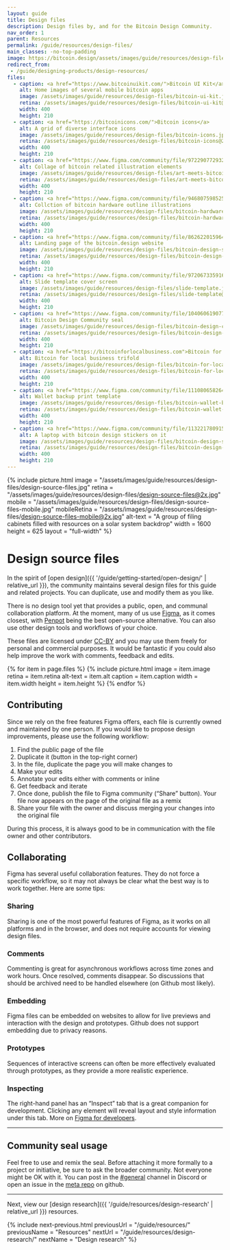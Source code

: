 ```yaml
---
layout: guide
title: Design files
description: Design files by, and for the Bitcoin Design Community.
nav_order: 1
parent: Resources
permalink: /guide/resources/design-files/
main_classes: -no-top-padding
image: https://bitcoin.design/assets/images/guide/resources/design-files/design-source-files-preview.jpg
redirect_from:
 - /guide/designing-products/design-resources/
files:
  - caption: <a href="https://www.bitcoinuikit.com/">Bitcoin UI Kit</a>
    alt: Home images of several mobile bitcoin apps
    image: /assets/images/guide/resources/design-files/bitcoin-ui-kit.jpg
    retina: /assets/images/guide/resources/design-files/bitcoin-ui-kit@2x.jpg
    width: 400
    height: 210
  - caption: <a href="https://bitcoinicons.com/">Bitcoin icons</a>
    alt: A grid of diverse interface icons
    image: /assets/images/guide/resources/design-files/bitcoin-icons.jpg
    retina: /assets/images/guide/resources/design-files/bitcoin-icons@2x.jpg
    width: 400
    height: 210
  - caption: <a href="https://www.figma.com/community/file/972290772932533325/Art-Meets-Bitcoin">Art meets bitcoin</a>
    alt: Collage of bitcoin related illustration elements
    image: /assets/images/guide/resources/design-files/art-meets-bitcoin.jpg
    retina: /assets/images/guide/resources/design-files/art-meets-bitcoin@2x.jpg
    width: 400
    height: 210
  - caption: <a href="https://www.figma.com/community/file/946807598525782935/Bitcoin-hardware-%26-accessories">Hardware illustrations</a>
    alt: Collction of bitcoin hardware outline illustrations
    image: /assets/images/guide/resources/design-files/bitcoin-hardware-illustrations.jpg
    retina: /assets/images/guide/resources/design-files/bitcoin-hardware-illustrations@2x.jpg
    width: 400
    height: 210
  - caption: <a href="https://www.figma.com/community/file/862622015964353400/Bitcoin-Designers-site">bitcoin.design website</a>
    alt: Landing page of the bitcoin.design website
    image: /assets/images/guide/resources/design-files/bitcoin-design-site.jpg
    retina: /assets/images/guide/resources/design-files/bitcoin-design-site@2x.jpg
    width: 400
    height: 210
  - caption: <a href="https://www.figma.com/community/file/972067335916375043/Bitcoin-Design-Slide-Template">Slide template</a>
    alt: Slide template cover screen
    image: /assets/images/guide/resources/design-files/slide-template.jpg
    retina: /assets/images/guide/resources/design-files/slide-template@2x.jpg
    width: 400
    height: 210
  - caption: <a href="https://www.figma.com/community/file/1040606190770628557/Bitcoin-Design-Community-seal">Bitcoin Design Community seal</a><br/><a href="/assets/images/guide/resources/design-files/bitcoin-design-community.zip" download>Download images</a><br/><a href="#community-seal-usage">Usage note</a>
    alt: Bitcoin Design Community seal
    image: /assets/images/guide/resources/design-files/bitcoin-design-community-seal.jpg
    retina: /assets/images/guide/resources/design-files/bitcoin-design-community-seal@2x.jpg
    width: 400
    height: 210
  - caption: <a href="https://bitcoinforlocalbusiness.com">Bitcoin for local business trifold website</a>
    alt: Bitcoin for local business trifold
    image: /assets/images/guide/resources/design-files/bitcoin-for-local-business-trifold.png
    retina: /assets/images/guide/resources/design-files/bitcoin-for-local-business-trifold@2x.png
    width: 400
    height: 210
  - caption: <a href="https://www.figma.com/community/file/1110806582648546839">Wallet backup print template</a>
    alt: Wallet backup print template
    image: /assets/images/guide/resources/design-files/bitcoin-wallet-backup-print-template.jpg
    retina: /assets/images/guide/resources/design-files/bitcoin-wallet-backup-print-template@2x.jpg
    width: 400
    height: 210
  - caption: <a href="https://www.figma.com/community/file/1132217809152964057">Bitcoin Design Stickers</a>
    alt: A laptop with bitcoin design stickers on it
    image: /assets/images/guide/resources/design-files/bitcoin-design-stickers.jpg
    retina: /assets/images/guide/resources/design-files/bitcoin-design-stickers@2x.jpg
    width: 400
    height: 210
---
```


<!--

Editor's notes

This page contains specific files and resources which the community has been building. Each with links, so that anyone can utilise in their own projects in the Bitcoin space.

Link to header image source file - https://www.figma.com/file/kmZVLnU6Bfwc01K7hCS7Qd/Banner-image-%7C-Design-source-files?type=design&node-id=453%3A1053&t=04N8RiCzKdbVgYZp-1

-->

{% include picture.html
   image = "/assets/images/guide/resources/design-files/design-source-files.jpg"
   retina = "/assets/images/guide/resources/design-files/design-source-files@2x.jpg"
   mobile = "/assets/images/guide/resources/design-files/design-source-files-mobile.jpg"
   mobileRetina = "/assets/images/guide/resources/design-files/design-source-files-mobile@2x.jpg"
   alt-text = "A group of filing cabinets filled with resources on a solar system backdrop"
   width = 1600
   height = 625
   layout = "full-width"
%}

# Design source files

In the spirit of [open design]({{ '/guide/getting-started/open-design/' | relative_url }}), the community maintains several design files for this guide and related projects. You can duplicate, use and modify them as you like.

There is no design tool yet that provides a public, open, and communal collaboration platform. At the moment, many of us use [Figma](https://www.figma.com/), as it comes closest, with [Penpot](https://penpot.app/) being the best open-source alternative. You can also use other design tools and workflows of your choice.

These files are licensed under [CC-BY](https://creativecommons.org/licenses/by/4.0/) and you may use them freely for personal and commercial purposes. It would be fantastic if you could also help improve the work with comments, feedback and edits.

<div class="image-grid">
{% for item in page.files %}
   {% include picture.html
      image = item.image
      retina = item.retina
      alt-text = item.alt
      caption = item.caption
      width = item.width
      height = item.height
   %}
{% endfor %}
</div>

## Contributing

Since we rely on the free features Figma offers, each file is currently owned and maintained by one person. If you would like to propose design improvements, please use the following workflow:

1. Find the public page of the file
2. Duplicate it (button in the top-right corner)
3. In the file, duplicate the page you will make changes to
4. Make your edits
5. Annotate your edits either with comments or inline
6. Get feedback and iterate
7. Once done, publish the file to Figma community (“Share” button). Your file now appears on the page of the original file as a remix
8. Share your file with the owner and discuss merging your changes into the original file

During this process, it is always good to be in communication with the file owner and other contributors.

## Collaborating

Figma has several useful collaboration features. They do not force a specific workflow, so it may not always be clear what the best way is to work together. Here are some tips:

### Sharing

Sharing is one of the most powerful features of Figma, as it works on all platforms and in the browser, and does not require accounts for viewing design files.

### Comments

Commenting is great for asynchronous workflows across time zones and work hours. Once resolved, comments disappear. So discussions that should be archived need to be handled elsewhere (on Github most likely).

### Embedding

Figma files can be embedded on websites to allow for live previews and interaction with the design and prototypes. Github does not support embedding due to privacy reasons.

### Prototypes

Sequences of interactive screens can often be more effectively evaluated through prototypes, as they provide a more realistic experience.

### Inspecting

The right-hand panel has an “Inspect” tab that is a great companion for development. Clicking any element will reveal layout and style information under this tab. More on [Figma for developers](https://www.figma.com/best-practices/tips-on-developer-handoff/an-overview-of-figma-for-developers/).

---

## Community seal usage

Feel free to use and remix the seal. Before attaching it more formally to a project or initiative, be sure to ask the broader community. Not everyone might be OK with it. You can post in the [#general](https://discord.com/channels/903125802726596648/956386942788980766) channel in Discord or open an issue in the [meta repo](https://github.com/BitcoinDesign/Meta/issues) on github.

---

Next, view our [design research]({{ '/guide/resources/design-research' | relative_url }}) resources.

{% include next-previous.html
   previousUrl = "/guide/resources/"
   previousName = "Resources"
   nextUrl = "/guide/resources/design-research/"
   nextName = "Design research"
%}
